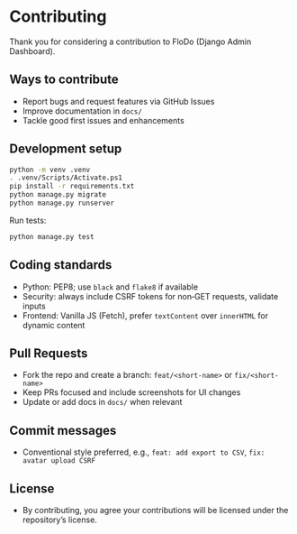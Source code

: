 # Contributing

Thank you for considering a contribution to FloDo (Django Admin Dashboard).

## Ways to contribute

- Report bugs and request features via GitHub Issues
- Improve documentation in `docs/`
- Tackle good first issues and enhancements

## Development setup

```bash
python -m venv .venv
. .venv/Scripts/Activate.ps1
pip install -r requirements.txt
python manage.py migrate
python manage.py runserver
```

Run tests:

```bash
python manage.py test
```

## Coding standards

- Python: PEP8; use `black` and `flake8` if available
- Security: always include CSRF tokens for non‑GET requests, validate inputs
- Frontend: Vanilla JS (Fetch), prefer `textContent` over `innerHTML` for dynamic content

## Pull Requests

- Fork the repo and create a branch: `feat/<short-name>` or `fix/<short-name>`
- Keep PRs focused and include screenshots for UI changes
- Update or add docs in `docs/` when relevant

## Commit messages

- Conventional style preferred, e.g., `feat: add export to CSV`, `fix: avatar upload CSRF`

## License

- By contributing, you agree your contributions will be licensed under the repository’s license.
